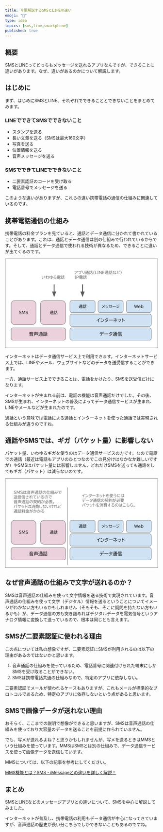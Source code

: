 ```yaml
---
title: 今更解説するSMSとLINEの違い
emoji: "💬"
type: idea
topics: [sms,line,smartphone]
published: true
---
```

## 概要
SMSとLINEってどっちもメッセージを送れるアプリなんですが、できることに違いがあります。なぜ、違いがあるのかについて解説します。

## はじめに
まず、はじめにSMSとLINE、それぞれでできることとできないことをまとめてみます。

### LINEでできてSMSでできないこと
- スタンプを送る
- 長い文章を送る（SMSは最大160文字）
- 写真を送る
- 位置情報を送る
- 音声メッセージを送る

### SMSでできてLINEでできないこと
- 二要素認証のコードを受け取る
- 電話番号でメッセージを送る

このような違いがありますが、これらの違い携帯電話の通信の仕組みに関連しているのです。

## 携帯電話通信の仕組み
携帯電話の料金プランを見ていると、通話とデータ通信に分かれて書かれていることがあります。これは、通話とデータ通信は別の仕組みで行われているからです。そして、通話とデータ通信で使われる技術が異なるため、できることに違いが出てくるのです。

![](/images/sms/01.png)

インターネットはデータ通信サービス上で利用できます。インターネットサービス上では、LINEやメール、ウェブサイトなどのデータを送受信することができます。

一方、通話サービス上でできることは、電話をかけたり、SMSを送受信だけになります。

インターネットが生まれる前は、電話の機能は音声通話だけでした。その後、SMSが生まれ、インターネットの普及によってデータ通信サービスが生まれ、LINEやメールなどが生まれたのです。

通話という意味では電話による通話とインターネットを使った通話では実現される仕組みが違うのですね。

## 通話やSMSでは、ギガ（パケット量）に影響しない
パケット量、いわゆるギガを使うのはデータ通信サービスの方です。なので電話での通話（最近は電話もアプリのひとつなのでこの見分けはなかなか難しいですが）やSMSはパケット量には影響しません、どれだけSMSを送っても通話をしてもギガ（パケット）は減らないのです。

![](/images/sms/02.png)

## なぜ音声通話の仕組みで文字が送れるのか？
SMSは音声通話の仕組みを使って文字情報を送る技術で実現されています。音声通話の仕組みを使って文字（デジタル）情報を送るということについてイメージがわかない方もいるかもしれません（そもそも、そこに疑問を持たない方もいるかも）が、データ通信の方も突き詰めればデジタルデータを電気信号というアナログ情報に変換して送っているので、根本は同じとも言えます。

## SMSが二要素認証に使われる理由
この点については私の想像ですが、二要素認証にSMSが利用されるのは以下の理由があるのではないかと思います。

1. 音声通話の仕組みを使っているため、電話番号に関連付けられた端末にしかSMSを受け取ることができない。
2. SMSは携帯電話共通の仕組みなので、特定のアプリに依存しない。

二要素認証でメールが使われるケースもありますが、これもメールが標準的なプロトコルであるため、特定のアプリに依存しないという点があると思います。

## SMSで画像データが送れない理由
おそらく、ここまでの説明で想像ができると思いますが、SMSは音声通話の仕組みを使っており大容量のデータを送ることを前提に作られていません。

でも、写メが送れるよね？と思うかもしれませんが、写メを送るときはMMSという仕組みを使っています。MMSはSMSとは別の仕組みで、データ通信サービスを使って画像データを送信しています。

MMSについては、以下の記事を参考にしてください。

[MMS機能とは？SMS・iMessageとの違いを詳しく解説！](https://www.ymobile.jp/sp/guide/article84/)

## まとめ
SMSとLINEなどのメッセージアプリとの違いについて、SMSを中心に解説してみました。

インターネットが普及し、携帯電話の利用もデータ通信が中心になってきていますが、音声通話の歴史が長い分こちらでしかできないこともあるのですね。